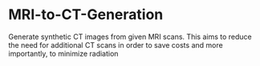 # MRI-to-CT-Generation
Generate synthetic CT images from given MRI scans. This aims to reduce the need for additional CT scans in order to save costs and more importantly, to minimize radiation

